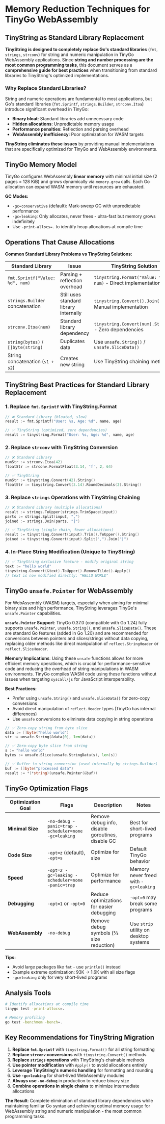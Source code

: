 # Memory Reduction Techniques for TinyGo WebAssembly

## TinyString as Standard Library Replacement

**TinyString is designed to completely replace Go's standard libraries** (`fmt`, `strings`, `strconv`) for string and numeric manipulation in TinyGo WebAssembly applications. Since **string and number processing are the most common programming tasks**, this document serves as a **comprehensive guide for best practices** when transitioning from standard libraries to TinyString's optimized implementations.

### Why Replace Standard Libraries?

String and numeric operations are fundamental to most applications, but Go's standard libraries (`fmt.Sprintf`, `strings.Builder`, `strconv.Itoa`) introduce significant overhead in TinyGo:

- **Binary bloat**: Standard libraries add unnecessary code
- **Hidden allocations**: Unpredictable memory usage  
- **Performance penalties**: Reflection and parsing overhead
- **WebAssembly inefficiency**: Poor optimization for WASM targets

**TinyString eliminates these issues** by providing manual implementations that are specifically optimized for TinyGo and WebAssembly environments.

## TinyGo Memory Model

TinyGo configures WebAssembly **linear memory** with minimal initial size (2 pages = 128 KiB) and grows dynamically via `memory.grow` calls. Each Go allocation can expand WASM memory until resources are exhausted.

**GC Modes:**
- `-gc=conservative` (default): Mark-sweep GC with unpredictable performance
- `-gc=leaking`: Only allocates, never frees - ultra-fast but memory grows indefinitely
- Use `-print-allocs=.` to identify heap allocations at compile time

## Operations That Cause Allocations

**Common Standard Library Problems vs TinyString Solutions:**

| **Standard Library** | **Issue** | **TinyString Solution** |
|---------------------|-----------|-------------------------|
| `fmt.Sprintf("Value: %d", num)` | Parsing + reflection overhead | `tinystring.Format("Value: %d", num)` - Direct implementation |
| `strings.Builder` concatenation | Still uses standard library internally | `tinystring.Convert().Join()` - Manual implementation |
| `strconv.Itoa(num)` | Standard library dependency | `tinystring.Convert(num).String()` - Zero dependencies |
| `string(bytes)` / `[]byte(string)` | Duplicates data | Use `unsafe.String()` / `unsafe.SliceData()` |
| String concatenation (`s1 + s2`) | Creates new string | Use TinyString chaining methods |

## TinyString Best Practices for Standard Library Replacement

### 1. Replace `fmt.Sprintf` with TinyString.Format
```go
// ❌ Standard Library (bloated, slow)
result := fmt.Sprintf("User: %s, Age: %d", name, age)

// ✅ TinyString (optimized, zero dependencies)
result := tinystring.Format("User: %s, Age: %d", name, age)
```

### 2. Replace `strconv` with TinyString Conversion
```go
// ❌ Standard Library
numStr := strconv.Itoa(42)
floatStr := strconv.FormatFloat(3.14, 'f', 2, 64)

// ✅ TinyString  
numStr := tinystring.Convert(42).String()
floatStr := tinystring.Convert(3.14).RoundDecimals(2).String()
```

### 3. Replace `strings` Operations with TinyString Chaining
```go
// ❌ Standard Library (multiple allocations)
result := strings.ToUpper(strings.TrimSpace(input))
parts := strings.Split(input, ",")
joined := strings.Join(parts, "|")

// ✅ TinyString (single chain, fewer allocations)
result := tinystring.Convert(input).Trim().ToUpper().String()
joined := tinystring.Convert(input).Split(",").Join("|")
```

### 4. In-Place String Modification (Unique to TinyString)
```go
// ✅ TinyString exclusive feature - modify original string
text := "hello world"
tinystring.Convert(&text).ToUpper().RemoveTilde().Apply()
// text is now modified directly: "HELLO WORLD"
```

## TinyGo `unsafe.Pointer` for WebAssembly

For WebAssembly (WASM) targets, especially when aiming for minimal binary size and high performance, TinyString leverages TinyGo's `unsafe.Pointer` capabilities.

**`unsafe.Pointer` Support**: TinyGo 0.37.0 (compatible with Go 1.24) fully supports `unsafe.Pointer`, `unsafe.String()`, and `unsafe.SliceData()`. These are standard Go features (added in Go 1.20) and are recommended for conversions between pointers and slices/strings without data copying, replacing older methods like direct manipulation of `reflect.StringHeader` or `reflect.SliceHeader`.

**Memory Implications**: Using these `unsafe` functions allows for more efficient memory operations, which is crucial for performance-sensitive code and reducing the overhead of string manipulations in WASM environments. TinyGo compiles WASM code using these functions without issues when targeting `syscall/js` for JavaScript interoperability.

**Best Practices**:
- Prefer using `unsafe.String()` and `unsafe.SliceData()` for zero-copy conversions
- Avoid direct manipulation of `reflect.Header` types (TinyGo has internal differences)
- Use `unsafe` conversions to eliminate data copying in string operations

```go
// ✅ Zero-copy string from byte slice
data := []byte("hello world")
str := unsafe.String(&data[0], len(data))

// ✅ Zero-copy byte slice from string  
s := "hello world"
bytes := unsafe.Slice(unsafe.StringData(s), len(s))

// ✅ Buffer to string conversion (used internally by strings.Builder)
buf := []byte("processed data")
result := *(*string)(unsafe.Pointer(&buf))
```

## TinyGo Optimization Flags

| **Optimization Goal** | **Flags** | **Description** | **Notes** |
|----------------------|-----------|-----------------|-----------|
| **Minimal Size** | `-no-debug -panic=trap -scheduler=none -gc=leaking` | Remove debug info, disable goroutines, disable GC | Best for short-lived programs |
| **Code Size** | `-opt=z` (default), `-opt=s` | Optimize for size | Default TinyGo behavior |
| **Speed** | `-opt=2 -gc=leaking -scheduler=none -panic=trap` | Optimize for performance | Memory never freed with `-gc=leaking` |
| **Debugging** | `-opt=1` or `-opt=0` | Reduce optimizations for easier debugging | `-opt=0` may break some programs |
| **WebAssembly** | `-no-debug` | Remove debug symbols (⅔ size reduction) | Use `strip` utility on desktop systems |

**Tips:**
- Avoid large packages like `fmt` - use `println()` instead
- Example extreme optimization: 93K → 1.6K with all size flags
- `-gc=leaking` only for very short-lived programs

## Analysis Tools

```bash
# Identify allocations at compile time
tinygo test -print-allocs=.

# Memory profiling
go test -benchmem -bench=.
```

## Key Recommendations for TinyString Migration

1. **Replace `fmt.Sprintf`** with `tinystring.Format()` for all string formatting
2. **Replace `strconv` conversions** with `tinystring.Convert()` methods
3. **Replace `strings` operations** with TinyString's chainable methods
4. **Use pointer modification** with `Apply()` to avoid allocations entirely
5. **Leverage TinyString's numeric handling** for formatting and rounding
6. **Use `-gc=leaking`** for short-lived WebAssembly modules
7. **Always use `-no-debug`** in production to reduce binary size
8. **Combine operations in single chains** to minimize intermediate allocations

**The Result**: Complete elimination of standard library dependencies while maintaining familiar Go syntax and achieving optimal memory usage for WebAssembly string and numeric manipulation - the most common programming tasks.
